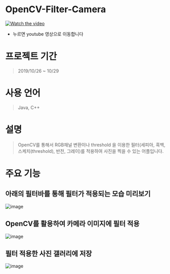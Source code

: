 # OpenCV-Filter-Camera


[![Watch the video](https://user-images.githubusercontent.com/44167177/102754161-e4174480-43af-11eb-9512-53a86546c9f6.png)](https://www.youtube.com/watch?v=e__pCTld3hw&ab_channel=june)

* 누르면 youtube 영상으로 이동합니다



# 프로젝트 기간
> 2019/10/26 ~ 10/29

# 사용 언어
> Java, C++

# 설명
> OpenCV를 통해서 RGB채널 변환이나 threshold 을 이용한 필터(세피아, 흑백, 스케치(threshold), 반전, 그레이)를 적용하여 사진을 찍을 수 있는 어플입니다. 


# 주요 기능
## 아래의 필터바를 통해 필터가 적용되는 모습 미리보기
![image](https://user-images.githubusercontent.com/44167177/102754258-0610c700-43b0-11eb-97a8-af854a34a9df.png)


## OpenCV를 활용하여 카메라 이미지에 필터 적용
![image](https://user-images.githubusercontent.com/44167177/102754161-e4174480-43af-11eb-9512-53a86546c9f6.png)

## 필터 적용한 사진 갤러리에 저장
![image](https://user-images.githubusercontent.com/44167177/102754310-217bd200-43b0-11eb-8222-c81604192891.png)







